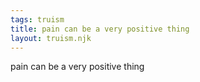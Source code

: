 ```yaml
---
tags: truism
title: pain can be a very positive thing
layout: truism.njk
---
```


pain can be a very positive thing